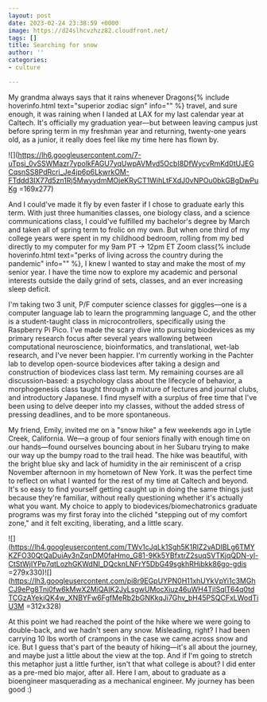 ```yaml
---
layout: post
date: 2023-02-24 23:38:59 +0000
image: https://d24slhcvzhzz82.cloudfront.net/
tags: []
title: Searching for snow
author: ''
categories:
- culture

---
```

My grandma always says that it rains whenever Dragons{% include hoverinfo.html text="superior zodiac sign" info="" %} travel, and sure enough, it was raining when I landed at LAX for my last calendar year at Caltech. It's officially my graduation year—but between leaving campus just before spring term in my freshman year and returning, twenty-one years old, as a junior, it really does feel like my time here has flown by.

![](https://lh6.googleusercontent.com/7-uTpsj_0vSSWMazr7ypolkFAGU7yqUwpAVMvd5OcbI8DfWycvRmKd0tUJEGCqsnSS8PdRcrj_Je4jp6p6LkwrkOM-FTddd3IX77d5zn1Rj5MwyydmMOjeKRyCT1WihLtFXdJ0vNPOu0bkGBgDwPuKg =169x277)

And I could've made it fly by even faster if I chose to graduate early this term. With just three humanities classes, one biology class, and a science communications class, I could've fulfilled my bachelor's degree by March and taken all of spring term to frolic on my own. But when one third of my college years were spent in my childhood bedroom, rolling from my bed directly to my computer for my 9am PT → 12pm ET Zoom class{% include hoverinfo.html text="perks of living across the country during the pandemic" info="" %}, I knew I wanted to stay and make the most of my senior year. I have the time now to explore my academic and personal interests outside the daily grind of sets, classes, and an ever increasing sleep deficit.

I'm taking two 3 unit, P/F computer science classes for giggles—one is a computer language lab to learn the programming language C, and the other is a student-taught class in microcontrollers, specifically using the Raspberry Pi Pico. I've made the scary dive into pursuing biodevices as my primary research focus after several years wallowing between computational neuroscience, bioinformatics, and translational, wet-lab research, and I've never been happier. I'm currently working in the Pachter lab to develop open-source biodevices after taking a design and construction of biodevices class last term. My remaining courses are all discussion-based: a psychology class about the lifecycle of behavior, a morphogenesis class taught through a mixture of lectures and journal clubs, and introductory Japanese. I find myself with a surplus of free time that I've been using to delve deeper into my classes, without the added stress of pressing deadlines, and to be more spontaneous.

My friend, Emily, invited me on a "snow hike" a few weekends ago in Lytle Creek, California. We—a group of four seniors finally with enough time on our hands—found ourselves bouncing about in her Subaru trying to make our way up the bumpy road to the trail head. The hike was beautiful, with the bright blue sky and lack of humidity in the air reminiscent of a crisp November afternoon in my hometown of New York. It was the perfect time to reflect on what I wanted for the rest of my time at Caltech and beyond. It's so easy to find yourself getting caught up in doing the same things just because they're familiar, without really questioning whether it's actually what you want. My choice to apply to biodevices/biomechatronics graduate programs was my first foray into the clichéd "stepping out of my comfort zone," and it felt exciting, liberating, and a little scary.

![](https://lh4.googleusercontent.com/TWv1cJqLk1Sgh5K1RlZ2vADIBLg6TMYKZFO30QtQaDuiAy3nZqnDM0faHmo_G81-9Kk5YBfxtrZ2suqSVTKjqQDN-yl-CtStWjIYPp7qtLozhGKWdNI_DQcknLNFrY5DbG49sgkhRHjbkk86go-gdis =279x330)![](https://lh3.googleusercontent.com/pi8r9EGpUYPN0H11xhUYkVpYi1c3MGhCJ9ePg8Tnj0fw6kMwX2MiQAIK2JyLsgwUMocXiuz46uWH4TjISqlT64q0tdTCGzAYekiQK4w_XNBYFw6FgfMeRb2bGNKkqJi7Ghv_bH45PSQCFxLWodTiU3M =312x328)

At this point we had reached the point of the hike where we were going to double-back, and we hadn't seen any snow. Misleading, right? I had been carrying 10 lbs worth of crampons in the case we came across snow and ice. But I guess that's part of the beauty of hiking—it's all about the journey, and maybe just a little about the view at the top. And if I'm going to stretch this metaphor just a little further, isn't that what college is about? I did enter as a pre-med bio major, after all. Here I am, about to graduate as a bioengineer masquerading as a mechanical engineer. My journey has been good :)